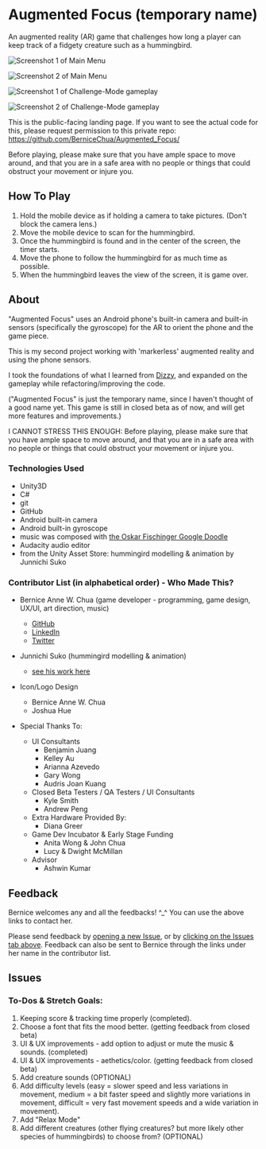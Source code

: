 # Augmented Focus (temporary name)
An augmented reality (AR) game that challenges how long a player can keep track of a fidgety creature such as a hummingbird.

![Screenshot 1 of Main Menu](https://cdn.discordapp.com/attachments/225440274074042368/343550701093388288/Screenshot_2017-08-03-17-01-39.png)

![Screenshot 2 of Main Menu](https://cdn.discordapp.com/attachments/225440274074042368/343551152954277888/2017_08_03_17_25_04.png)

![Screenshot 1 of Challenge-Mode gameplay](https://cdn.discordapp.com/attachments/225440274074042368/343555758107000832/Screenshot_2017-08-03-17-13-19.png)

![Screenshot 2 of Challenge-Mode gameplay](https://cdn.discordapp.com/attachments/225440274074042368/343555744932560906/Screenshot_2017-08-03-17-11-20.png)


This is the public-facing landing page.  If you want to see the actual code for this, please request permission to this private repo:  https://github.com/BerniceChua/Augmented_Focus/

Before playing, please make sure that you have ample space to move around, and that you are in a safe area with no people or things that could obstruct your movement or injure you.  

## How To Play
1) Hold the mobile device as if holding a camera to take pictures.  (Don't block the camera lens.)
2) Move the mobile device to scan for the hummingbird.
3) Once the hummingbird is found and in the center of the screen, the timer starts.
4) Move the phone to follow the hummingbird for as much time as possible.
5) When the hummingbird leaves the view of the screen, it is game over.

## About
"Augmented Focus" uses an Android phone's built-in camera and built-in sensors (specifically the gyroscope) for the AR to orient the phone and the game piece.  

This is my second project working with 'markerless' augmented reality and using the phone sensors.  

I took the foundations of what I learned from [Dizzy](https://github.com/BerniceChua), and expanded on the gameplay while refactoring/improving the code.  

("Augmented Focus" is just the temporary name, since I haven't thought of a good name yet.  This game is still in closed beta as of now, and will get more features and improvements.)

I CANNOT STRESS THIS ENOUGH: Before playing, please make sure that you have ample space to move around, and that you are in a safe area with no people or things that could obstruct your movement or injure you.  


### Technologies Used
- Unity3D
- C#
- git
- GitHub
- Android built-in camera
- Android built-in gyroscope
- music was composed with [the Oskar Fischinger Google Doodle](https://www.google.com/doodles/oskar-fischingers-117th-birthday)
- Audacity audio editor
- from the Unity Asset Store: hummingird modelling & animation by Junnichi Suko


### Contributor List (in alphabetical order) - Who Made This?
- Bernice Anne W. Chua (game developer - programming, game design, UX/UI, art direction, music)
  - [GitHub](https://github.com/BerniceChua)
  - [LinkedIn](https://linkedin.com/in/bernicechua415)
  - [Twitter](https://twitter.com/ChuaBernice)

- Junnichi Suko (hummingird modelling & animation)
  - [see his work here](https://www.assetstore.unity3d.com/en/#!/search/page=1/sortby=popularity/query=publisher:13727)

- Icon/Logo Design
  - Bernice Anne W. Chua
  - Joshua Hue

- Special Thanks To:
  - UI Consultants
    - Benjamin Juang
    - Kelley Au
    - Arianna Azevedo
    - Gary Wong
    - Audris Joan Kuang
  - Closed Beta Testers / QA Testers / UI Consultants
    - Kyle Smith
    - Andrew Peng
  - Extra Hardware Provided By:
    - Diana Greer
  - Game Dev Incubator & Early Stage Funding
    - Anita Wong & John Chua
    - Lucy & Dwight McMillan
  - Advisor
    - Ashwin Kumar

## Feedback
Bernice welcomes any and all the feedbacks! ^_^  You can use the above links to contact her.

Please send feedback by [opening a new Issue](https://github.com/BerniceChua/Augmented_Focus/issues/new), or by [clicking on the Issues tab above](https://github.com/BerniceChua/Augmented_Focus/issues).  Feedback can also be sent to Bernice through the links under her name in the contributor list.

## Issues
### To-Dos & Stretch Goals:
1. Keeping score & tracking time properly (completed).  
2. Choose a font that fits the mood better.  (getting feedback from closed beta)
3. UI & UX improvements - add option to adjust or mute the music & sounds. (completed)
4. UI & UX improvements - aethetics/color.  (getting feedback from closed beta)
5. Add creature sounds (OPTIONAL)
6. Add difficulty levels (easy = slower speed and less variations in movement, medium = a bit faster speed and slightly more variations in movement, difficult = very fast movement speeds and a wide variation in movement).
7. Add "Relax Mode"
8. Add different creatures (other flying creatures? but more likely other species of hummingbirds) to choose from? (OPTIONAL)

